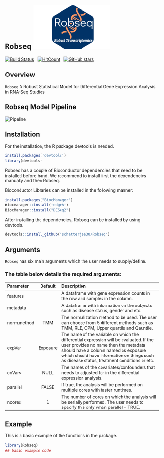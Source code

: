 # `Robseq` <a style="position: relative; display: inline-block;"><img src='man/figure/RobseqLogo.png' align="right" height="142"/></a>

   


[![Build Status](https://img.shields.io/badge/build-ok-brightgreen)]([https://example-link-to-build-status-page](https://github.com/schatterjee30/Robseq/blob/main/README.md))  &nbsp;
[![HitCount](http://hits.dwyl.com/schatterjee30/Robseq.svg)](http://hits.dwyl.com/schatterjee30/Robseq "Get hits on your repository!") 
 &nbsp;
[![GitHub stars](https://img.shields.io/github/stars/schatterjee30/Robseq.svg?style=social&color=green&label=Stars&cacheBust=1)](https://github.com/schatterjee30/Robseq/stargazers)


## Overview

`Robseq` A Robust Statistical Model for Differential Gene Expression Analysis in RNA-Seq Studies


<!-- [![Downloads](https://cranlogs.r-pkg.org/badges/dearseq?color=blue)](https://www.r-pkg.org/pkg/dearseq) --


# Robseq: A Robust Statistical Model for Differential Gene Expression Analysis in RNA-Seq Studies

<!-- badges: start -->

<!-- badges: end -->

## Robseq Model Pipeline
![Pipeline](Pipeline%20Image.png)

## Installation

For the installation, the R package devtools is needed.
``` r
install.packages('devtools')
library(devtools)
```
Robseq has a couple of Bioconductor dependencies that need to be installed before hand. We recommend to install first the dependencies manually and then Robseq.

Bioconductor Libraries can be installed in the following manner:
``` r
install.packages("BiocManager")
BiocManager::install("edgeR")
BiocManager::install("DESeq2")
```
After installing the dependencies, Robseq can be installed by using devtools.
``` r
devtools::install_github("schatterjee30/Robseq")
```

## Arguments

`Robseq` has six main arguments which the user needs to supply/define.

### The table below details the required arguments:

| Parameter     | Default  | Description                                                                                                          |
|:--------------|:--------:|:---------------------------------------------------------------------------------------------------------------------|
| features |  | A dataframe with gene expression counts in the row and samples in the column.
| metadata |  | A dataframe with information on the subjects such as disease status, gender and etc.       
| norm.method | TMM | The normalization method to be used. The user can choose from 5 different methods such as TMM, RLE, CPM, Upper quartile and Qauntile.  
| expVar | Exposure | The name of the variable on which the differential expression will be evaluated. If the user provides no name then the metadata should have a column named as exposure which should have information on things such as disease status, treatment conditions or etc.
| coVars | NULL | The names of the covariates/confounders that needs to adjusted for in the differential expression analysis.
| parallel | FALSE | If true, the analysis will be performed on multiple cores with faster runtimes.
| ncores | 1 | The number of cores on which the analysis will be serially performed. The user needs to specify this only when parallel = TRUE.

## Example

This is a basic example of the functions in the package.

``` r
library(Robseq)
## basic example code

```
